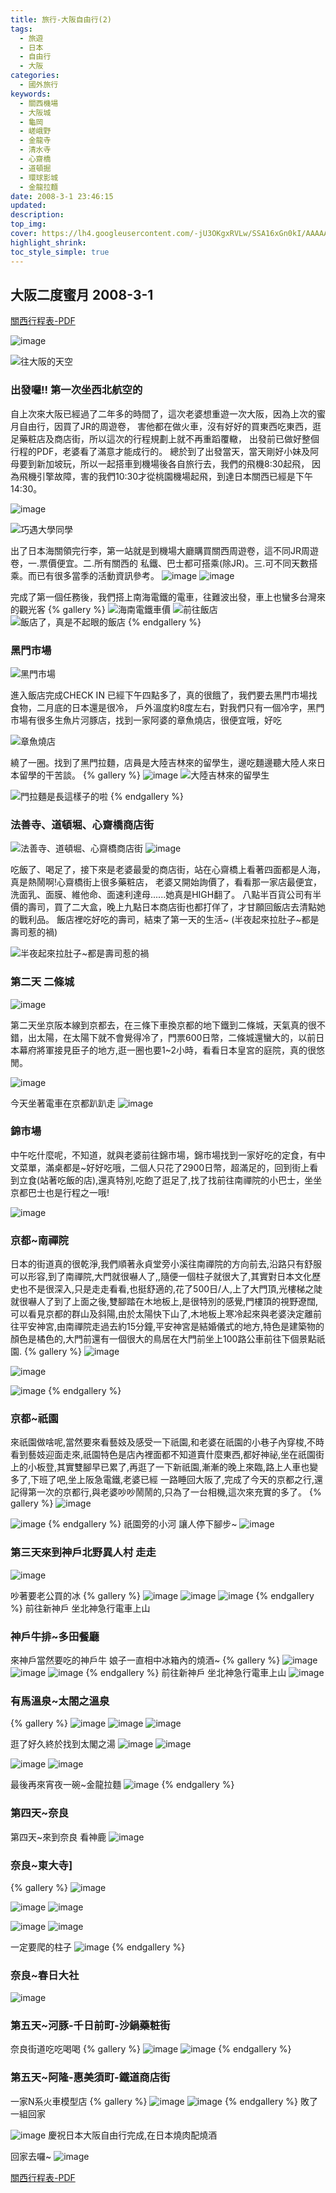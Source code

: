 ```yaml
---
title: 旅行-大阪自由行(2)
tags:
  - 旅遊
  - 日本
  - 自由行
  - 大阪
categories: 
  - 國外旅行
keywords:
  - 關西機場
  - 大阪城
  - 龜岡
  - 嵯峨野
  - 金龍寺
  - 清水寺
  - 心齋橋
  - 道頓掘
  - 環球影城
  - 金龍拉麵
date: 2008-3-1 23:46:15
updated:
description:
top_img:
cover: https://lh4.googleusercontent.com/-jU3OKgxRVLw/SSA16xGn0kI/AAAAAAAAAok/lYGpoq0eO6Q/w1024-h768-no/3day-166.JPG
highlight_shrink:
toc_style_simple: true
---
```


## 大阪二度蜜月 2008-3-1

[關西行程表-PDF](https://drive.google.com/file/d/0B-Mrerkj4hunVFg1ZlRydkZaSjA/edit?usp=sharing)

![image](https://lh6.googleusercontent.com/-6aL_qRNoILA/SSA0f41prAI/AAAAAAAAAlQ/P5lOeiew5Lo/w1024-h768-no/1day-016.JPG)

![往大阪的天空](http://link.photo.pchome.com.tw/s08/nick_6/11/123754866354/)

### **出發囉!! 第一次坐西北航空的**

自上次來大阪已經過了二年多的時間了，這次老婆想重遊一次大阪，因為上次的蜜月自由行，因買了JR的周遊卷， 害他都在做火車，沒有好好的買東西吃東西，逛足藥粧店及商店街，所以這次的行程規劃上就不再重蹈覆轍， 出發前已做好整個行程的PDF，老婆看了滿意才能成行的。
總於到了出發當天，當天剛好小妹及阿母要到新加坡玩，所以一起搭車到機場後各自旅行去，我們的飛機8:30起飛， 因為飛機引擎故障，害的我們10:30才從桃園機場起飛，到達日本關西已經是下午14:30。

![image](http://link.photo.pchome.com.tw/s08/nick_6/11/123754866465/)

![巧遇大學同學](http://link.photo.pchome.com.tw/s08/nick_6/11/123754868024/)

出了日本海關領完行李，第一站就是到機場大廳購買關西周遊卷，這不同JR周遊卷，一.票價便宜。二.所有關西的 私鐵、巴士都可搭乘(除JR)。三.可不同天數搭乘。而已有很多當季的活動資訊參考。
![image](https://lh6.googleusercontent.com/-3UA-cAp3Z-Q/UvxS2gmkR9I/AAAAAAAARcI/w33egXlAW_Q/w1184-h888-no/DSC03869.JPG)
![image](https://lh6.googleusercontent.com/-ia9wSW0LNZk/UvxS2C5ODwI/AAAAAAAARcM/h2eX8WHip9I/w1184-h888-no/DSC03870.JPG)

完成了第一個任務後，我們搭上南海電鐵的電車，往難波出發，車上也蠻多台灣來的觀光客
{% gallery %}
![海南電鐵車價](http://link.photo.pchome.com.tw/s08/nick_6/11/123754867848/)
![前往飯店](http://link.photo.pchome.com.tw/s08/nick_6/11/123754867648/)
![飯店了，真是不起眼的飯店](http://link.photo.pchome.com.tw/s08/nick_6/11/123754866255/)
{% endgallery %}

### **黑門市場**

![黑門市場](http://link.photo.pchome.com.tw/s08/nick_6/11/123754867453/)

進入飯店完成CHECK IN 已經下午四點多了，真的很餓了，我們要去黑門市場找食物，二月底的日本還是很冷， 戶外溫度約8度左右，對我們只有一個冷字，黑門市場有很多生魚片河豚店，找到一家阿婆的章魚燒店，很便宜哦，好吃

![章魚燒店](http://link.photo.pchome.com.tw/s08/nick_6/11/123754867270/)

繞了一圈。找到了黑門拉麵，店員是大陸吉林來的留學生，邊吃麵邊聽大陸人來日本留學的干苦談。
{% gallery %}
![image](http://link.photo.pchome.com.tw/s08/nick_6/11/123754867085/)
![大陸吉林來的留學生](http://link.photo.pchome.com.tw/s08/nick_6/11/123754866954/)

![門拉麵是長這樣子的啦](http://link.photo.pchome.com.tw/s08/nick_6/11/123754866795/)
{% endgallery %}

### **法善寺、道頓堀、心齋橋商店街**

![法善寺、道頓堀、心齋橋商店街](https://lh4.googleusercontent.com/-sRvr6dlGrtU/SSA0s1fe8wI/AAAAAAAAAlo/dQZGESz0oi0/w1024-h576-no/1day-072.JPG)
![image](http://link.photo.pchome.com.tw/s08/nick_6/11/123754866122/)

吃飯了、喝足了，接下來是老婆最愛的商店街，站在心齋橋上看著四面都是人海，真是熱鬧啊!心齋橋街上很多藥粧店， 老婆又開始詢價了，看看那一家店最便宜，洗面乳、面膜、維他命、面速利達母......她真是HIGH翻了。
八點半百貨公司有半價的壽司，買了二大盒，晚上九點日本商店街也都打佯了，才甘願回飯店去清點她的戰利品。
飯店裡吃好吃的壽司，結束了第一天的生活~ (半夜起來拉肚子~都是壽司惹的禍)

![半夜起來拉肚子~都是壽司惹的禍](http://link.photo.pchome.com.tw/s08/nick_6/11/123754866651/)

### **第二天 二條城**

![image](https://lh3.googleusercontent.com/-DaFm8L2FMnI/SSA0zhlNMRI/AAAAAAAAAl4/g6VYWYT8NJw/w1024-h768-no/2day-011.JPG)

第二天坐京阪本線到京都去，在三條下車換京都的地下鐵到二條城，天氣真的很不錯，出太陽，在太陽下就不會覺得冷了，門票600日幣，二條城還蠻大的，以前日本幕府將軍接見臣子的地方,逛一圈也要1~2小時，看看日本皇宮的庭院，真的很悠閒。

![image](https://lh6.googleusercontent.com/-m-U9r8cL-N0/SSA1Ej5OmSI/AAAAAAAAAmc/q3u9ZSX2P0I/w1024-h768-no/2day-046.JPG)

今天坐著電車在京都趴趴走
![image](https://lh5.googleusercontent.com/-bqeCd0hHLFU/SSA1JoF1D9I/AAAAAAAAAms/sWXyDlbfZoY/w1024-h768-no/2day-056.JPG)

### **錦市場**

中午吃什麼呢，不知道，就與老婆前往錦市場，錦市場找到一家好吃的定食，有中文菜單，滿桌都是~好好吃哦，二個人只花了2900日幣，超滿足的，回到街上看到立食(站著吃飯的店),還真特別,吃飽了逛足了,找了找前往南禪院的小巴士，坐坐京都巴士也是行程之一哦!

![image](https://lh4.googleusercontent.com/-LkvbFtdcVao/SSA1OH6YvBI/AAAAAAAAAm0/6LBiAYJHJNE/w1024-h768-no/2day-111.JPG)

### **京都~南禪院**

日本的街道真的很乾淨,我們順著永貞堂旁小溪往南禪院的方向前去,沿路只有舒服可以形容,到了南禪院,大門就很嚇人了,,隨便一個柱子就很大了,其實對日本文化歷史也不是很深入,只是走走看看,也挺舒適的,花了500日/人,上了大門頂,光樓梯之陡就很嚇人了到了上面之後,雙腳踏在木地板上,是很特別的感覺,門樓頂的視野遼闊,可以看見京都的群山及斜陽,由於太陽快下山了,木地板上寒冷起來與老婆決定離前往平安神宮,由南禪院走過去約15分鐘,平安神宮是結婚儀式的地方,特色是建築物的顏色是橘色的,大門前還有一個很大的鳥居在大門前坐上100路公車前往下個景點祇園.
{% gallery %}
![image](https://lh6.googleusercontent.com/-lVTDIfaybZk/SSA1Q18g3bI/AAAAAAAAAm8/jc8BfdCA90o/w1024-h576-no/2day-152.JPG)

![image](https://lh5.googleusercontent.com/-6x39h2pUJ7k/SSA1TVRT2EI/AAAAAAAAAnE/UrLJGhFEvJA/w1024-h576-no/2day-163.JPG)

![image](https://lh6.googleusercontent.com/-xgeduF1-UiE/SSA1WXNvncI/AAAAAAAAAnM/ZcDOBXvVCHY/w1024-h768-no/2day-161.JPG)
{% endgallery %}

### **京都~祇園**

來祇園做啥呢,當然要來看藝妓及感受一下祇園,和老婆在祇園的小巷子內穿梭,不時看到藝妓迎面走來,祇園特色是店內裡面都不知道賣什麼東西,都好神祕,坐在祇園街上的小板登,其實雙腳早已累了,再逛了一下新祇園,漸漸的晚上來臨,路上人車也變多了,下班了吧,坐上阪急電鐵,老婆已經
一路睡回大阪了,完成了今天的京都之行,還記得第一次的京都行,與老婆吵吵鬧鬧的,只為了一台相機,這次來充實的多了。
{% gallery %}
![image](https://lh4.googleusercontent.com/-GSLFNJLm6Bo/SSA1hM9IBeI/AAAAAAAAAnk/4Pw8ZVpF4Yw/w1024-h768-no/2day-166.JPG)

![image](https://lh6.googleusercontent.com/-3CYzwg3RNMo/UvxS2WCddqI/AAAAAAAARcE/sleYfhpyqUI/w1184-h888-no/DSC03858.JPG)
{% endgallery %}
祇園旁的小河 讓人停下腳步~
![image](https://lh3.googleusercontent.com/-uiDWHM4yZks/SSA1j81lNqI/AAAAAAAAAns/dqBlOPw6_MU/w1024-h576-no/2day-177.JPG)

### **第三天來到神戶北野異人村 走走**

![image](https://lh5.googleusercontent.com/-TqjcXl2-bSc/SSA1uchW_SI/AAAAAAAAAoE/S3TIaA7OxiY/w1024-h768-no/3day-066.JPG)

吵著要老公買的冰
{% gallery %}
![image](https://lh4.googleusercontent.com/-PSLSiLp-B9g/SSA106cprlI/AAAAAAAAAoU/5yqRKMQoAxo/w1024-h768-no/3day-141.JPG)
![image](https://lh4.googleusercontent.com/MES1zVLQvmRfuqodGmIx8MiNuAjKKcpjGRSvpP25IC_m=w1184-h888-no)
![image](https://lh5.googleusercontent.com/-vg6P-qWFEtM/UvxTxdd2mwI/AAAAAAAARc8/gW2G4KcaNFc/w1184-h888-no/DSC04017.JPG)
{% endgallery %}
前往新神戶 坐北神急行電車上山

### **神戶牛排~多田餐廳**

來神戶當然要吃的神戶牛 娘子一直相中冰箱內的燒酒~
{% gallery %}
![image](https://lh5.googleusercontent.com/1einsfkiq5-_5ZTAdB7PUeIOS6RHBmDuHZHMACAwqWSd=w1184-h888-no)
![image](https://lh5.googleusercontent.com/-WKJ5lG7ec4s/UvxTUhQxctI/AAAAAAAARcw/3IhE4S8eQ-I/w1184-h888-no/DSC04000.JPG)
![image](https://lh6.googleusercontent.com/-geiR03Y7GdU/UvxTX0rpDiI/AAAAAAAARcs/nC0vpk9Xn_g/w1184-h888-no/DSC04005.JPG)
{% endgallery %}
前往新神戶 坐北神急行電車上山
![image](https://lh6.googleusercontent.com/-828LWSokGy0/UvxT3PPMHwI/AAAAAAAARdM/D0gDqPG59E4/w666-h888-no/DSC04049.JPG)

### **有馬溫泉~太閤之溫泉**

{% gallery %}
![image](https://lh6.googleusercontent.com/-E82vctAaHgc/UvxT_epfNEI/AAAAAAAARdk/mkDxjEXCDC4/w1184-h888-no/DSC04054.JPG)
![image](https://lh4.googleusercontent.com/-jU3OKgxRVLw/SSA16xGn0kI/AAAAAAAAAok/lYGpoq0eO6Q/w1024-h768-no/3day-166.JPG)
![image](https://lh4.googleusercontent.com/-y8uW5b8VJno/SSA2DNYM9pI/AAAAAAAAAo0/vVyGcmCCcr0/w1024-h768-no/3day-211.JPG)

逛了好久終於找到太閣之湯
![image](https://lh4.googleusercontent.com/-3x65Nhmv9hI/SSA2LelPteI/AAAAAAAAApM/oyaLtzGNe9E/w1024-h768-no/3day-226.JPG)
![image](https://lh4.googleusercontent.com/-HUqNzov5YOA/SSA2PivqjZI/AAAAAAAAApU/iQPZ9ilNnyc/w1024-h768-no/3day-231.JPG)

![image](https://lh6.googleusercontent.com/-ifOkuM6sjXk/SSA2SikK9UI/AAAAAAAAApc/GSgH0RRAlzI/w1024-h768-no/3day-236.JPG)
![image](https://lh3.googleusercontent.com/-_61pYj5kolg/SSA2Uc9SzeI/AAAAAAAAApk/efmInDz3fDw/w1024-h768-no/3day-241.JPG)

最後再來宵夜一碗~金龍拉麵
![image](https://lh3.googleusercontent.com/-WB6dP8xr1CE/SSA2Xfi2TgI/AAAAAAAAAps/Hfx-_PnR5ng/w1024-h768-no/3day-256.JPG)
{% endgallery %}

### **第四天~奈良**

第四天~來到奈良 看神鹿
![image](https://lh5.googleusercontent.com/-VpkTxHEG29A/SSA2gqMDP8I/AAAAAAAAAqI/ybcVr6wbjpA/w1024-h768-no/4day-011.JPG)

### 奈良~東大寺]

{% gallery %}
![image](https://lh5.googleusercontent.com/-nhczixCFJz0/SSA2nmJt27I/AAAAAAAAAqY/W4EcL35tP5Q/w1024-h768-no/4day-041.JPG)

![image](https://lh5.googleusercontent.com/-W2hbL1s8S9w/SSA23XzooYI/AAAAAAAAAq4/opOs52mAtxs/w1024-h768-no/4day-071.JPG)
![image](https://lh5.googleusercontent.com/-chdMJ4rYmeo/SSA25j4vXnI/AAAAAAAAArA/u3t6QwHKfC4/w1024-h768-no/4day-086.JPG)

![image](https://lh5.googleusercontent.com/e3gGI-7ROqNzHd8upPesOiVJMR60OgcoaiPWomEDd1g=w1024-h768-no)
![image](https://lh5.googleusercontent.com/-tZFm1cY4MZo/SSA3DJZdoiI/AAAAAAAAArQ/EOkd4c7UD_g/w1024-h768-no/4day-101.JPG)

一定要爬的柱子
![image](https://lh6.googleusercontent.com/-kV7PqtiD6ts/SSA2wmOc5MI/AAAAAAAAAqo/ZpneGC_2uMQ/w1024-h768-no/4day-061.JPG)
{% endgallery %}

### **奈良~春日大社**

![image](https://lh5.googleusercontent.com/-gABbrznitek/SSA3I5p8jHI/AAAAAAAAArg/WsGo9i9Zgn4/w1024-h768-no/4day-131.JPG)

### 第五天~河豚-千日前町-沙鍋藥粧街

奈良街道吃吃喝喝
{% gallery %}
![image](https://lh6.googleusercontent.com/-mX-ZHZt-0cM/SSA3Leh7KPI/AAAAAAAAAro/Ka3Ix8AEGv8/w1024-h768-no/4day-156.JPG)
![image](https://lh5.googleusercontent.com/-JjnzNSERBrI/SSA3SBizXjI/AAAAAAAAAr4/cAe8ofwC6OQ/w1024-h768-no/5day-011.JPG)
{% endgallery %}

### 第五天~阿隆-惠美須町-鐵道商店街

一家N系火車模型店
{% gallery %}
![image](https://lh5.googleusercontent.com/-XUXP2AmXs6s/SSA3WJn5PwI/AAAAAAAAAsA/YUa-5O9d6_k/w1024-h768-no/5day-021.JPG)
![image](https://lh6.googleusercontent.com/-1pXh5yta4k8/UvxX_TtPp6I/AAAAAAAAReM/11WShxJwixA/w1184-h888-no/DSC04531.JPG)
{% endgallery %}
敗了一組回家

![image](https://lh6.googleusercontent.com/-vBuwTiUS6gA/UvxX_mEOT-I/AAAAAAAAReQ/x6Dsj71BWlA/w666-h888-no/DSC04526.JPG)
慶祝日本大阪自由行完成,在日本燒肉配燒酒

回家去囉~
![image](https://lh4.googleusercontent.com/--8JDR37Sgkg/SSA3XR21XwI/AAAAAAAAAsI/ewJtgSBmDow/w1024-h768-no/5day-036.JPG)

[關西行程表-PDF](https://drive.google.com/file/d/0B-Mrerkj4hunVFg1ZlRydkZaSjA/edit?usp=sharing)
